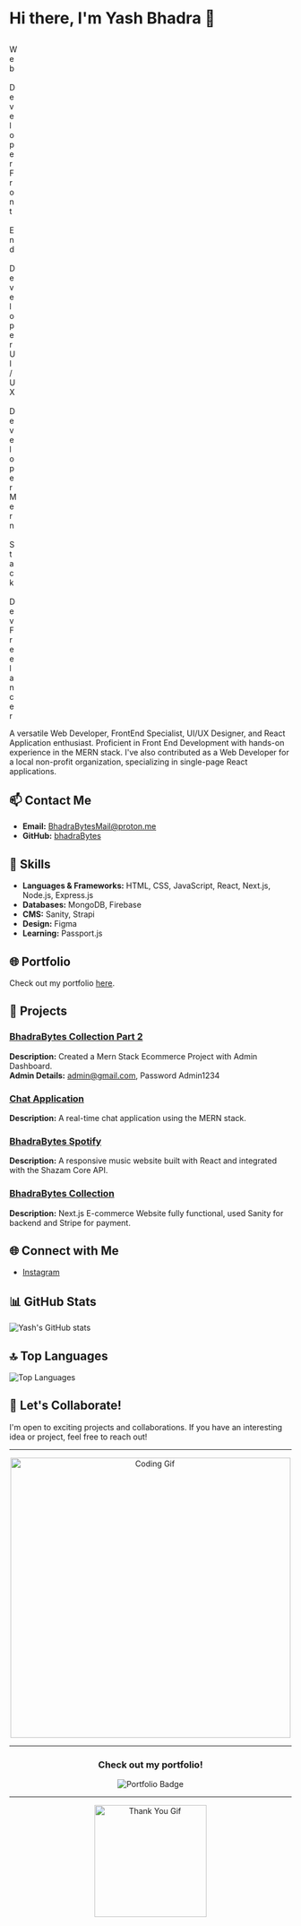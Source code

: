 # Hi there, I'm Yash Bhadra 👋

## 
W<br>e<br>b<br> <br>D<br>e<br>v<br>e<br>l<br>o<br>p<br>e<br>r<br> 
F<br>r<br>o<br>n<br>t<br> <br>E<br>n<br>d<br> <br>D<br>e<br>v<br>e<br>l<br>o<br>p<br>e<br>r<br>
U<br>I<br>/<br>U<br>X<br> <br>D<br>e<br>v<br>e<br>l<br>o<br>p<br>e<br>r<br>
M<br>e<br>r<br>n<br> <br>S<br>t<br>a<br>c<br>k<br> <br>D<br>e<br>v<br>
F<br>r<br>e<br>e<br>l<br>a<br>n<br>c<br>e<br>r<br>

A versatile Web Developer, FrontEnd Specialist, UI/UX Designer, and React Application enthusiast. Proficient in Front End Development with hands-on experience in the MERN stack. I've also contributed as a Web Developer for a local non-profit organization, specializing in single-page React applications.

## 📫 Contact Me
- **Email:** [BhadraBytesMail@proton.me](mailto:BhadraBytesMail@proton.me)
- **GitHub:** [bhadraBytes](https://github.com/bhadraBytes)

## 🔧 Skills
- **Languages & Frameworks:** HTML, CSS, JavaScript, React, Next.js, Node.js, Express.js
- **Databases:** MongoDB, Firebase
- **CMS:** Sanity, Strapi
- **Design:** Figma
- **Learning:** Passport.js

## 🌐 Portfolio
Check out my portfolio [here](https://bhadrabytes.vercel.app/). 

## 🚀 Projects

### [BhadraBytes Collection Part 2](https://bhadrabytescollection.vercel.app/login)
**Description:** Created a Mern Stack Ecommerce Project with Admin Dashboard.  
**Admin Details:** admin@gmail.com, Password Admin1234

### [Chat Application](https://bhadrabytes.vercel.app/work)
**Description:** A real-time chat application using the MERN stack.

### [BhadraBytes Spotify](https://bhadrabytes-spotifyclone.netlify.app/)
**Description:** A responsive music website built with React and integrated with the Shazam Core API.

### [BhadraBytes Collection](https://bhadra-bytes-collection.vercel.app/)
**Description:** Next.js E-commerce Website fully functional, used Sanity for backend and Stripe for payment.

## 🌐 Connect with Me
- [Instagram](https://www.instagram.com/_yash_bhadra_/)

## 📊 GitHub Stats
![Yash's GitHub stats](https://github-readme-stats.vercel.app/api?username=bhadraBytes&show_icons=true&theme=radical)

## 🔝 Top Languages
![Top Languages](https://github-readme-stats.vercel.app/api/top-langs/?username=bhadraBytes&layout=compact&theme=radical)

## 💬 Let's Collaborate!
I'm open to exciting projects and collaborations. If you have an interesting idea or project, feel free to reach out!

---

<p align="center">
  <img src="https://media.giphy.com/media/3o7aD2saalBwwftBIY/giphy.gif" alt="Coding Gif" width="500"/>
</p>

---

<div align="center">
  <h3>Check out my portfolio!</h3>
  <a href="https://bhadrabytes.vercel.app/" style="text-decoration: none;">
    <img src="https://img.shields.io/badge/-Portfolio-red?style=for-the-badge" alt="Portfolio Badge"/>
  </a>
</div>

---

<p align="center">
  <img src="https://media.giphy.com/media/l0HlOvJ7yaacpuSas/giphy.gif" alt="Thank You Gif" width="200"/>
</p>
